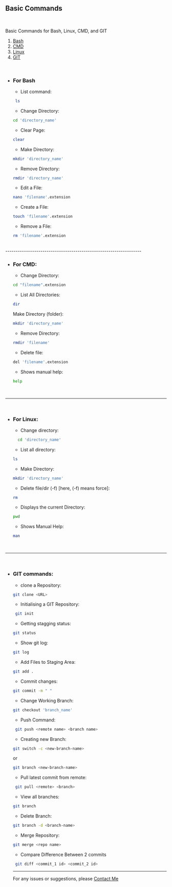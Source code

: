 ## Basic Commands ##
<br/>

Basic Commands for Bash, Linux, CMD, and GIT

1. [Bash](#for-bash)
2. [CMD](#for-CMD)
3. [Linux](#for-Linux)
4. [GIT](#GIT-Commands)
<br/>

- ### For Bash 
  - List command:
  ```bash 
   ls
    ```
  - Change Directory: 
  ```bash 
  cd 'directory_name'
  ```
  - Clear Page: 
  ```bash 
  clear
  ```

  - Make Directory:  
  ```bash 
  mkdir 'directory_name'
  ```
  - Remove Directory: 
  ```bash
  rmdir 'directory_name'
  ```


  - Edit a File:
  ```bash 
  nano 'filename'.extension
  ```
  - Create a File:
  ```bash
  touch 'filename'.extension
  ```
  - Remove a File:
  ```bash 
  rm 'filename'.extension
  ```
 <br/>
------------------------------------------------------------------
<br/>

- ### For CMD:

  - Change Directory:
  ```bash
  cd "filename".extension
  ```
  - List All Directories:
  ```bash
  dir
  ```
  Make Directory (folder):
  ```bash
  mkdir 'directory_name'
  ```
  - Remove Directory:
  ```bash
  rmdir 'filename'
  ```
   - Delete file:
    ```bash
    del 'filename'.extension
    ```
    - Shows manual help:
    ```bash
    help
    ```
     <br/>
------------------------------------------------------------------
<br/>

- ### For Linux:

  - Change directory:
  ```bash
    cd 'directory_name'
   ```
  - List all directory:
  ```bash
  ls
  ```
  - Make Directory:
  ```bash
  mkdir 'directory_name'
  ```
   - Delete file/dir (-f)   [here, (-f) means force]:
   ```bash
   rm
   ```
   - Displays the current Directory:
   ```bash
  pwd
   ```
  - Shows Manual Help:
  ```bash
  man
  ```
  <br/>
------------------------------------------------------------------
<br/>

- ### GIT commands:

  - clone a Repository:
   ```bash
  git clone <URL>
  ``` 
  - Initialising a GIT Repository:
   ```bash
    git init
    ``` 

  - Getting stagging status:
  ```bash
  git status
  ```
  - Show git log:
  ```bash
  git log
  ```
    - Add Files to Staging Area:
   ```bash
   git add .
   ``` 
  - Commit changes:
   ```bash
   git commit -m " "
   ```
   - Change Working Branch:
   ```bash
   git checkout 'branch_name'
   ```
    - Push Command:
   ```bash
    git push <remote name> <branch name>
    ```
    - Creating new Branch:
    ```bash
    git switch -c <new-branch-name>
    ``` 
    or 
    ```bash 
    git branch <new-branch-name>
    ```
    - Pull latest commit from remote:
   ```bash	
    git pull <remote> <branch>
    ```
    - View all branches:
    ```bash
    git branch
    ```
    - Delete Branch:
    ```bash
    git branch -d <branch-name>
    ```
    - Merge Repository: 
    ```bash
    git merge <repo name>
    ```
    - Compare Difference Between 2 commits
   ```bash
    git diff <commit_1 id> <commit_2 id> 
    ```
    


    ------------------------------------------------------------------
    For any issues or suggestions, please [Contact Me](mailto:mannkanit@gmail.com)